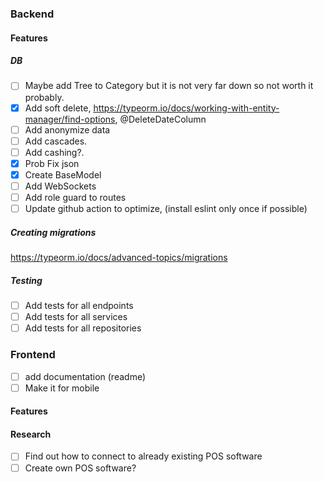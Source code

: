 ### Backend

#### Features

##### DB

- [ ] Maybe add Tree to Category but it is not very far down so not worth it probably.
- [x] Add soft delete, https://typeorm.io/docs/working-with-entity-manager/find-options, @DeleteDateColumn
- [ ] Add anonymize data
- [ ] Add cascades.
- [ ] Add cashing?.
- [x] Prob Fix json
- [x] Create BaseModel
- [ ] Add WebSockets
- [ ] Add role guard to routes
- [ ] Update github action to optimize, (install eslint only once if possible)

##### Creating migrations

https://typeorm.io/docs/advanced-topics/migrations

##### Testing

- [ ] Add tests for all endpoints
- [ ] Add tests for all services
- [ ] Add tests for all repositories

### Frontend

- [ ] add documentation (readme)
- [ ] Make it for mobile

#### Features

#### Research

- [ ] Find out how to connect to already existing POS software
- [ ] Create own POS software?
